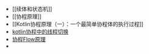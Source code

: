 - [[续体和状态机]]
- [[协程原理]]
- [[Kotlin协程原理（一）：一个最简单协程体的执行过程]]
- [kotlin协程中的线程切换](https://juejin.cn/post/7195156647772667962)
- [协程Flow原理](https://juejin.cn/post/7231816037812813882)
-